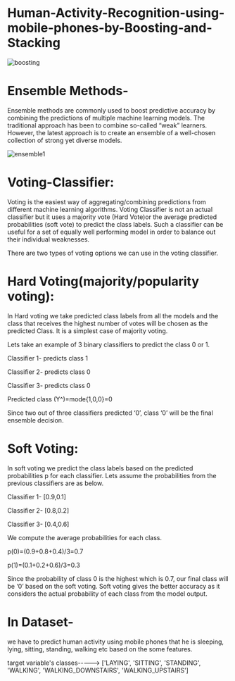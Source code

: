 # Human-Activity-Recognition-using-mobile-phones-by-Boosting-and-Stacking

![boosting](https://user-images.githubusercontent.com/81983943/145528014-90970c18-f062-4a69-bd9f-c89336675158.png)

# Ensemble Methods-

Ensemble methods are commonly used to boost predictive accuracy by combining the predictions of multiple machine learning models. The traditional approach has been to combine so-called “weak” learners. However, the latest approach is to create an ensemble of a well-chosen collection of strong yet diverse models.

![ensemble1](https://user-images.githubusercontent.com/81983943/145534864-65a5cfbd-3e19-4dec-a626-34af824c059e.png)


# Voting-Classifier:

Voting is the easiest way of aggregating/combining predictions from different machine learning algorithms. Voting Classifier is not an actual classifier but it uses a majority vote (Hard Vote)or the average predicted probabilities (soft vote) to predict the class labels. Such a classifier can be useful for a set of equally well performing model in order to balance out their individual weaknesses.

There are two types of voting options we can use in the voting classifier.

# Hard Voting(majority/popularity voting):
In Hard voting we take predicted class labels from all the models and the class that receives the highest number of votes will be chosen as the predicted Class. It is a simplest case of majority voting.

Lets take an example of 3 binary classifiers to predict the class 0 or 1.

Classifier 1- predicts class 1

Classifier 2- predicts class 0

Classifier 3- predicts class 0

Predicted class (Y^)=mode{1,0,0}=0

Since two out of three classifiers predicted ‘0’, class ‘0’ will be the final ensemble decision.

# Soft Voting:
In soft voting we predict the class labels based on the predicted probabilities p for each classifier. Lets assume the probabilities from the previous classifiers are as below.

Classifier 1- [0.9,0.1]

Classifier 2- [0.8,0.2]

Classifier 3- [0.4,0.6]

We compute the average probabilities for each class.

p(0)=(0.9+0.8+0.4)/3=0.7

p(1)=(0.1+0.2+0.6)/3=0.3

Since the probability of class 0 is the highest which is 0.7, our final class will be ‘0’ based on the soft voting. Soft voting gives the better accuracy as it considers the actual probability of each class from the model output.

# In Dataset-
we have to predict human activity using mobile phones that he is sleeping, lying, sitting, standing, walking etc based on the some features.

target variable's classes-----> ['LAYING', 'SITTING', 'STANDING', 'WALKING', 'WALKING_DOWNSTAIRS', 'WALKING_UPSTAIRS']
